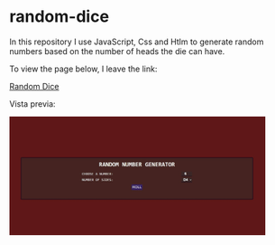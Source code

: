 # random-dice

In this repository I use JavaScript, Css and Htlm to generate random numbers based on the number of heads the die can have.

To view the page below, I leave the link:

<a href="http://juakolp86.github.io/random-dice/" target="_blank">Random Dice</a>

Vista previa:

<img src="Captura.JPG" style="width: 90%; height: auto; text-align: center; align-items: center; margin: auto;">
